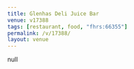```yaml
---
title: Glenhas Deli Juice Bar
venue: v17388
tags: [restaurant, food, "fhrs:66355"]
permalink: /v/17388/
layout: venue
---
```

null
